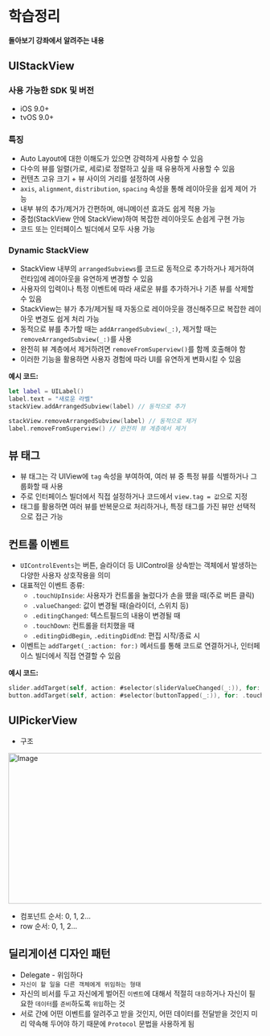 # 학습정리
 **돌아보기 강좌에서 알려주는 내용**

## UIStackView

### 사용 가능한 SDK 및 버전
- iOS 9.0+
- tvOS 9.0+

### 특징
- Auto Layout에 대한 이해도가 있으면 강력하게 사용할 수 있음
- 다수의 뷰를 일렬(가로, 세로)로 정렬하고 싶을 때 유용하게 사용할 수 있음
- 컨텐츠 고유 크기 + 뷰 사이의 거리를 설정하여 사용
- `axis`, `alignment`, `distribution`, `spacing` 속성을 통해 레이아웃을 쉽게 제어 가능
- 내부 뷰의 추가/제거가 간편하며, 애니메이션 효과도 쉽게 적용 가능
- 중첩(StackView 안에 StackView)하여 복잡한 레이아웃도 손쉽게 구현 가능
- 코드 또는 인터페이스 빌더에서 모두 사용 가능

### Dynamic StackView
- StackView 내부의 `arrangedSubviews`를 코드로 동적으로 추가하거나 제거하여 런타임에 레이아웃을 유연하게 변경할 수 있음
- 사용자의 입력이나 특정 이벤트에 따라 새로운 뷰를 추가하거나 기존 뷰를 삭제할 수 있음
- StackView는 뷰가 추가/제거될 때 자동으로 레이아웃을 갱신해주므로 복잡한 레이아웃 변경도 쉽게 처리 가능
- 동적으로 뷰를 추가할 때는 `addArrangedSubview(_:)`, 제거할 때는 `removeArrangedSubview(_:)`를 사용
- 완전히 뷰 계층에서 제거하려면 `removeFromSuperview()`를 함께 호출해야 함
- 이러한 기능을 활용하면 사용자 경험에 따라 UI를 유연하게 변화시킬 수 있음

**예시 코드:**
```swift
let label = UILabel()
label.text = "새로운 라벨"
stackView.addArrangedSubview(label) // 동적으로 추가

stackView.removeArrangedSubview(label) // 동적으로 제거
label.removeFromSuperview() // 완전히 뷰 계층에서 제거
```

## 뷰 태그
- 뷰 태그는 각 UIView에 `tag` 속성을 부여하여, 여러 뷰 중 특정 뷰를 식별하거나 그룹화할 때 사용
- 주로 인터페이스 빌더에서 직접 설정하거나 코드에서 `view.tag = 값`으로 지정
- 태그를 활용하면 여러 뷰를 반복문으로 처리하거나, 특정 태그를 가진 뷰만 선택적으로 접근 가능

## 컨트롤 이벤트
- `UIControlEvents`는 버튼, 슬라이더 등 UIControl을 상속받는 객체에서 발생하는 다양한 사용자 상호작용을 의미
- 대표적인 이벤트 종류:
    - `.touchUpInside`: 사용자가 컨트롤을 눌렀다가 손을 뗐을 때(주로 버튼 클릭)
    - `.valueChanged`: 값이 변경될 때(슬라이더, 스위치 등)
    - `.editingChanged`: 텍스트필드의 내용이 변경될 때
    - `.touchDown`: 컨트롤을 터치했을 때
    - `.editingDidBegin`, `.editingDidEnd`: 편집 시작/종료 시
- 이벤트는 `addTarget(_:action: for:)` 메서드를 통해 코드로 연결하거나, 인터페이스 빌더에서 직접 연결할 수 있음

**예시 코드:**
```swift
slider.addTarget(self, action: #selector(sliderValueChanged(_:)), for: .valueChanged)
button.addTarget(self, action: #selector(buttonTapped(_:)), for: .touchUpInside)
```

## UIPickerView

- 구조

<img width="570" height="300" alt="Image" src="https://github.com/user-attachments/assets/e533962a-15af-436b-9ac2-783b2f2ba417" />

- 컴포넌트 순서: 0, 1, 2...
- row 순서: 0, 1, 2...

## 딜리게이션 디자인 패턴
- Delegate - 위임하다
- `자신이 할 일을 다른 객체에게 위임하는 형태`
- 자신의 비서를 두고 자신에게 벌어진 `이벤트`에 대해서 적절히 `대응`하거나 자신이 필요한 `데이터`를 `준비`하도록 `위임`하는 것
- 서로 간에 어떤 이벤트를 알려주고 받을 것인지, 어떤 데이터를 전달받을 것인지 미리 약속해 두어야 하기 때문에 `Protocol` 문법을 사용하게 됨
